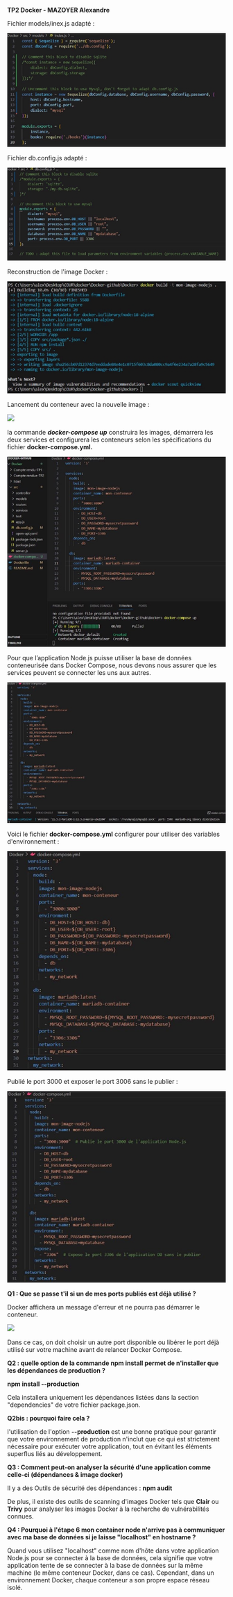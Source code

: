﻿**TP2 Docker - MAZOYER Alexandre**

Fichier models/inex.js adapté :

![](Aspose.Words.6bece5a7-176f-479e-a77c-02907cf964c6.001.jpeg)

Fichier db.config.js adapté :

![](Aspose.Words.6bece5a7-176f-479e-a77c-02907cf964c6.002.jpeg)

Reconstruction de l'image Docker :

![](Aspose.Words.6bece5a7-176f-479e-a77c-02907cf964c6.003.jpeg)

Lancement du conteneur avec la nouvelle image :

![](Aspose.Words.6bece5a7-176f-479e-a77c-02907cf964c6.004.png)

la commande ***docker-compose up*** construira les images, démarrera les deux services et configurera les conteneurs selon les spécifications du fichier **docker-compose.yml.**

![](Aspose.Words.6bece5a7-176f-479e-a77c-02907cf964c6.005.jpeg)

Pour que l’application Node.js puisse utiliser la base de données conteneurisée dans Docker Compose, nous devons nous assurer que les services peuvent se connecter les uns aux autres.

![](Aspose.Words.6bece5a7-176f-479e-a77c-02907cf964c6.006.jpeg)

Voici le fichier **docker-compose.yml** configurer pour utiliser des variables d'environnement :

![](Aspose.Words.6bece5a7-176f-479e-a77c-02907cf964c6.007.jpeg)

Publié le port 3000 et exposer le port 3006 sans le publier :

![](Aspose.Words.6bece5a7-176f-479e-a77c-02907cf964c6.008.jpeg)

**Q1 : Que se passe t'il si un de mes ports publiés est déjà utilisé ?**

Docker affichera un message d'erreur et ne pourra pas démarrer le conteneur.

![](Aspose.Words.6bece5a7-176f-479e-a77c-02907cf964c6.009.png)

Dans ce cas, on doit choisir un autre port disponible ou libérer le port déjà utilisé sur votre machine avant de relancer Docker Compose.

**Q2 : quelle option de la commande npm install permet de n'installer que les dépendances de production ?**

**npm install --production**

Cela installera uniquement les dépendances listées dans la section "dependencies" de votre fichier package.json.

**Q2bis : pourquoi faire cela ?**

l'utilisation de l'option **--production** est une bonne pratique pour garantir que votre environnement de production n'inclut que ce qui est strictement nécessaire pour exécuter votre application, tout en évitant les éléments superflus liés au développement.

**Q3 : Comment peut-on analyser la sécurité d'une application comme celle-ci (dépendances & image docker)**

Il y a des Outils de sécurité des dépendances : **npm audit**

De plus, il existe des outils de scanning d'images Docker tels que **Clair** ou **Trivy** pour analyser les images Docker à la recherche de vulnérabilités connues.

**Q4 : Pourquoi à l'étape 6 mon container node n'arrive pas à communiquer avec ma base de données si je laisse "localhost" en hostname ?**

Quand vous utilisez "localhost" comme nom d'hôte dans votre application Node.js pour se connecter à la base de données, cela signifie que votre application tente de se connecter à la base de données sur la même machine (le même conteneur Docker, dans ce cas). Cependant, dans un environnement Docker, chaque conteneur a son propre espace réseau isolé.
